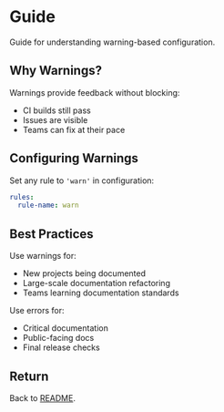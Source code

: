 # Guide

Guide for understanding warning-based configuration.

## Why Warnings?

Warnings provide feedback without blocking:
- CI builds still pass
- Issues are visible
- Teams can fix at their pace

## Configuring Warnings

Set any rule to `'warn'` in configuration:

```yaml
rules:
  rule-name: warn
```

## Best Practices

Use warnings for:
- New projects being documented
- Large-scale documentation refactoring
- Teams learning documentation standards

Use errors for:
- Critical documentation
- Public-facing docs
- Final release checks

## Return

Back to [README](./README.md).
